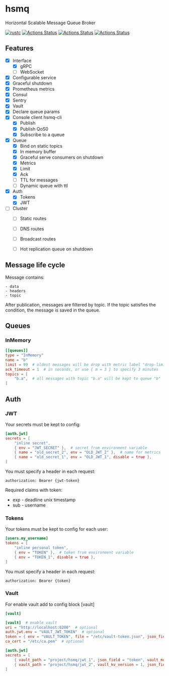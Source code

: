 # hsmq
Horizontal Scalable Message Queue Broker

[![rustc](https://img.shields.io/badge/Rustc-1.79.0-blue?logo=rust)](https://www.rust-lang.org/)
[![Actions Status](https://github.com/aamalev/hsmq/actions/workflows/fmt.yml/badge.svg)](https://github.com/aamalev/hsmq/actions)
[![Actions Status](https://github.com/aamalev/hsmq/actions/workflows/clippy.yml/badge.svg)](https://doc.rust-lang.org/stable/clippy/)
[![Actions Status](https://github.com/aamalev/hsmq/actions/workflows/tests.yml/badge.svg)](https://github.com/aamalev/hsmq/actions)

## Features

- [x] Interface
    - [x] gRPC
    - [ ] WebSocket
- [x] Configurable service
- [x] Graceful shutdown
- [x] Prometheus metrics
- [x] Consul
- [x] Sentry
- [x] Vault
- [x] Declare queue params
- [x] Console client hsmq-cli
    - [x] Publish
    - [x] Publish QoS0
    - [x] Subscribe to a queue
- [x] Queue
    - [x] Bind on static topics
    - [x] In memory buffer
    - [x] Graceful serve consumers on shutdown
    - [x] Metrics
    - [x] Limit
    - [x] Ack
    - [ ] TTL for messages
    - [ ] Dynamic queue with ttl
- [x] Auth
    - [x] Tokens
    - [x] JWT
- [ ] Cluster
    - [ ] Static routes
    - [ ] DNS routes
    - [ ] Broadcast routes
    - [ ] Hot replication queue on shutdown


## Message life cycle

Message contains:

    - data
    - headers
    - topic

After publication, messages are filtered by topic.
If the topic satisfies the condition, the message is saved in the queue.

## Queues

### InMemory

```toml
[[queues]]
type = "InMemory"
name = "b"
limit = 99  # oldest messages will be drop with metric label "drop-limit"
ack_timeout = 1  # in seconds, or use { m = 3 } to specify 3 minutes
topics = [
    "b.a",  # all messages with topic "b.a" will be kept to queue "b"
]
```


## Auth

### JWT

Your secrets must be kept to config:

```toml
[auth.jwt]
secrets = [
    "inline secret",
    { env = "JWT_SECRET" },  # secret from environment variable
    { name = "old_secret_2", env = "OLD_JWT_2" },  # name for metrics
    { name = "old_secret_1", env = "OLD_JWT_1", disable = true },
]
```

You must specify a header in each request:

    authorization: Bearer {jwt-token}

Required claims with token:

* exp - deadline unix timestamp
* sub - username


### Tokens

Your tokens must be kept to config for each user:

```toml
[users.my_username]
tokens = [
    "inline personal token",
    { env = "TOKEN" },  # token from environment variable
    { env = "TOKEN_1", disable = true },
]
```

You must specify a header in each request:

    authorization: Bearer {token}


### Vault

For enable vault add to config block [vault]

```toml
[vault]
```

```toml
[vault]  # enable vault
uri = "http://localhost:8200"  # optional
auth.jwt.env = "VAULT_JWT_TOKEN"  # optional
token = { env = "VAULT_TOKEN", file = "/etc/vault-token.json", json_field = "jwt" }  # optional
ca_cert = "/etc/ca.pem"  # optional

[auth.jwt]
secrets = [
    { vault_path = "project/hsmq/jwt_1", json_field = "token", vault_mount = "secret" },  # field from json from kv2
    { vault_path = "project/hsmq/jwt_2", vault_kv_version = 1, json_field = "token" },  # token from kv1
]
```
